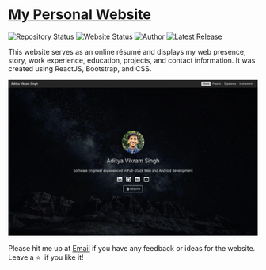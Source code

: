 # <a href=" " target="_blank">My Personal Website</a> #

[![Repository Status](https://img.shields.io/badge/Repository%20Status-Maintained-dark%20green.svg)](https://github.com/AVS1508/AVS1508.github.io/)
[![Website Status](https://img.shields.io/badge/Website%20Status-Online-green)](https://www.hiteshjangid.vercel.app)
[![Author](https://img.shields.io/badge/Author-Hitesh%20Jangid-blue.svg)](https://www.linkedin.com/in/AVS1508/)
[![Latest Release](https://img.shields.io/badge/Latest%20Release-22%20April%202024-yellow.svg)](https://github.com/AVS1508/AVS1508.github.io/commit/master)

This website serves as an online résumé and displays my web presence, story, work experience, education, projects, and contact information. It was created using ReactJS, Bootstrap, and CSS.

![Personal Résume Website](https://raw.githubusercontent.com/AVS1508/AVS1508.github.io/main/website-display.webp)

Please hit me up at [Email](mailto:imhiteshjangid@gmail.com) if you have any feedback or ideas for the website. Leave a :star: &nbsp;if you like it!

